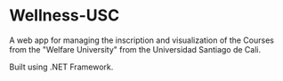 # Wellness-USC
A web app for managing the inscription and visualization of the Courses from the "Welfare University" from the Universidad Santiago de Cali.

Built using .NET Framework.

